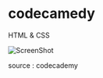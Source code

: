 # codecamedy
HTML & CSS

![ScreenShot](https://s3.amazonaws.com/codecademy-blog/assets/ae09140c.png)

source : codecademy
